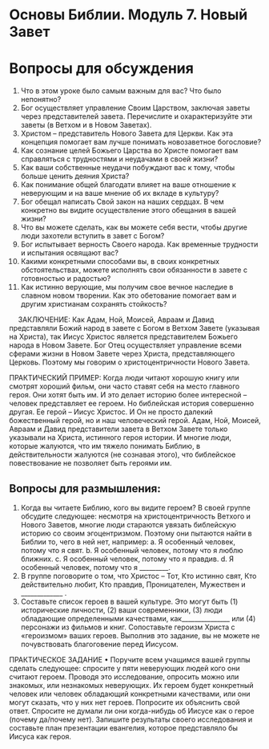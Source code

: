 # Основы Библии. Модуль 7. Новый Завет

# Вопросы для обсуждения 

1.	Что в этом уроке было самым важным для вас? Что было непонятно?
2.	Бог осуществляет управление Своим Царством, заключая заветы через представителей завета. Перечислите и охарактеризуйте эти заветы (в Ветхом и в Новом Заветах). 
3.	Христом – представитель Нового Завета для Церкви. Как эта концепция помогает вам лучше понимать новозаветное богословие?
4.	Как сознание целей Божьего Царства во Христе помогает вам  справляться  с трудностями и неудачами в своей жизни?  
5.	Как ваши собственные неудачи побуждают вас к тому, чтобы больше ценить деяния Христа? 
6.	Как понимание общей благодати влияет на ваше отношение к неверующим и на ваше мнение об их вкладе в культуру? 
7.	Бог обещал написать Свой закон на наших сердцах. В чем конкретно вы видите осуществление этого обещания в вашей жизни? 
8.	Что вы можете сделать, как вы можете себя вести, чтобы другие люди захотели вступить в завет с Богом? 
9.	Бог испытывает верность Своего народа. Как временные трудности и испытания освящают вас?  
10.	Какими конкретными способами вы, в своих конкретных обстоятельствах, можете исполнять свои обязанности в завете с готовностью и радостью? 
11.	Как истинно верующие, мы получим свое вечное наследие в славном новом творении. Как это обетование помогает вам и другим христианам сохранять стойкость? 


 
ЗАКЛЮЧЕНИЕ:  Как Адам, Ной, Моисей, Авраам и Давид представляли Божий народ в завете с Богом в Ветхом Завете (указывая на Христа), так Иисус Христос является представителем Божьего народа в Новом Завете. Бог Отец осуществляет управление всеми сферами жизни в Новом Завете через Христа, представляющего Церковь. Поэтому мы говорим о христоцентричности Нового Завета. 

ПРАКТИЧЕСКИЙ ПРИМЕР:  Когда люди читают хорошую книгу или смотрят хороший фильм, они часто ставят себя на место главного героя. Они хотят быть им. И это делает историю более интересной – человек представляет ее героем. Но библейская история совершенно другая. Ее герой – Иисус Христос. И Он не просто далекий божественный герой, но и наш человеческий герой. Адам, Ной, Моисей, Авраам и Давид представители завета в Ветхом Завете только указывали на Христа, истинного героя истории. И многие люди, которые жалуются, что им тяжело понимать Библию, в действительности жалуются (не сознавая этого), что библейское повествование не позволяет быть героями им. 

## Вопросы для размышления:
1.	Когда вы читаете Библию, кого вы видите героем? В своей группе обсудите следующее: несмотря на христоцентричность Ветхого и Нового Заветов, многие люди стараются увязать библейскую историю со своим эгоцентризмом.  Поэтому они пытаются найти в Библии то, чего в ней нет, например: 
a.	Я особенный человек, потому что я свят.
b.	Я особенный человек, потому что я люблю ближних.
c.	Я особенный человек, потому что я правдив.
d.	Я особенный человек, потому что я _________.
2.	В группе поговорите о том, что Христос – Тот, Кто истинно свят, Кто действительно любит, Кто правдив, Проницателен, Мужествен и  _____________ . 
3.	Составьте список героев в вашей культуре. Это могут быть (1) исторические личности, (2) ваши современники, (3) люди обладающие определенными качествами, как_______________ или (4) персонажи из фильмов и книг. Сопоставьте героизм Христа с «героизмом» ваших  героев. Выполнив это задание, вы не можете не почувствовать благоговение перед Иисусом. 

ПРАКТИЧЕСКОЕ ЗАДАНИЕ
•	Поручите всем учащимся вашей группы сделать следующее: спросите у пяти неверующих людей кого они считают героем. Проводя это исследование, опросить можно или знакомых, или незнакомых неверующих. Их героем будет конкретный человек или человек обладающий конкретными качествами, или они могут сказать, что у них нет героев. Попросите их объяснить свой ответ. Спросите не думали ли они когда-нибудь об Иисусе как о герое (почему да/почему нет). Запишите результаты своего исследования и составьте план презентации евангелия, которое представляло бы Иисуса как героя.  
